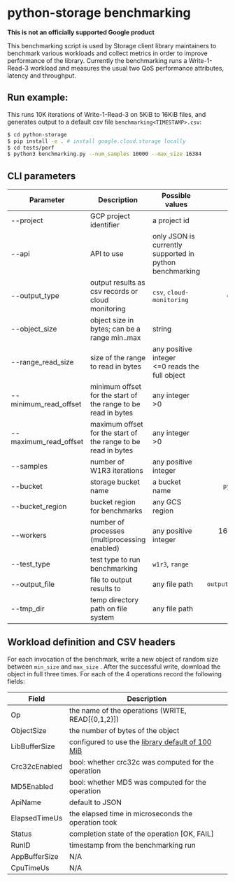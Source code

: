 # python-storage benchmarking

**This is not an officially supported Google product**

This benchmarking script is used by Storage client library maintainers to benchmark various workloads and collect metrics in order to improve performance of the library.
Currently the benchmarking runs a Write-1-Read-3 workload and measures the usual two QoS performance attributes, latency and throughput.

## Run example:
This runs 10K iterations of Write-1-Read-3 on 5KiB to 16KiB files, and generates output to a default csv file `benchmarking<TIMESTAMP>.csv`:
```bash
$ cd python-storage
$ pip install -e . # install google.cloud.storage locally
$ cd tests/perf
$ python3 benchmarking.py --num_samples 10000 --max_size 16384
```

## CLI parameters

| Parameter | Description | Possible values | Default |
| --------- | ----------- | --------------- |:-------:|
| --project | GCP project identifier | a project id| * |
| --api | API to use | only JSON is currently supported in python benchmarking | `JSON` |
| --output_type | output results as csv records or cloud monitoring | `csv`, `cloud-monitoring` | `cloud-monitoring` |
| --object_size | object size in bytes; can be a range min..max | string | `1048576` (1 MiB) |
| --range_read_size | size of the range to read in bytes | any positive integer <br> <=0 reads the full object | `0` |
| --minimum_read_offset | minimum offset for the start of the range to be read in bytes | any integer >0 | `0` |
| --maximum_read_offset | maximum offset for the start of the range to be read in bytes | any integer >0 | `0` |
| --samples | number of W1R3 iterations | any positive integer | `8000` |
| --bucket | storage bucket name | a bucket name | `pybench<TIMESTAMP>` |
| --bucket_region | bucket region for benchmarks | any GCS region | `US-WEST1` |
| --workers | number of processes (multiprocessing enabled) | any positive integer | 16 (recommend not to exceed 16) |
| --test_type | test type to run benchmarking | `w1r3`, `range` | `w1r3` |
| --output_file | file to output results to | any file path | `output_bench<TIMESTAMP>.csv` |
| --tmp_dir | temp directory path on file system | any file path | `tm-perf-metrics` |


## Workload definition and CSV headers

For each invocation of the benchmark, write a new object of random size between `min_size` and `max_size` . After the successful write, download the object in full three times. For each of the 4 operations record the following fields:

| Field | Description |
| ----- | ----------- |
| Op | the name of the operations (WRITE, READ[{0,1,2}]) |
| ObjectSize | the number of bytes of the object |
| LibBufferSize | configured to use the [library default of 100 MiB](https://github.com/googleapis/python-storage/blob/main/google/cloud/storage/blob.py#L135) |
| Crc32cEnabled | bool: whether crc32c was computed for the operation |
| MD5Enabled | bool: whether MD5 was computed for the operation |
| ApiName | default to JSON|
| ElapsedTimeUs | the elapsed time in microseconds the operation took |
| Status | completion state of the operation [OK, FAIL] |
| RunID | timestamp from the benchmarking run |
| AppBufferSize | N/A |
| CpuTimeUs | N/A |